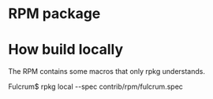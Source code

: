 # RPM package


# How build locally

The RPM contains some macros that only rpkg understands.

Fulcrum$ rpkg local --spec contrib/rpm/fulcrum.spec
